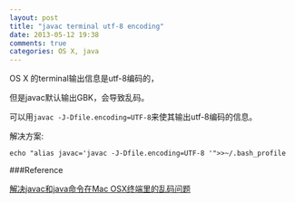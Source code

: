 ```yaml
---
layout: post
title: "javac terminal utf-8 encoding"
date: 2013-05-12 19:38
comments: true
categories: OS X, java
---
```


OS X 的terminal输出信息是utf-8编码的，

但是javac默认输出GBK，会导致乱码。

可以用`javac -J-Dfile.encoding=UTF-8`来使其输出utf-8编码的信息。

解决方案:
```
echo "alias javac='javac -J-Dfile.encoding=UTF-8 '">>~/.bash_profile
```

###Reference

[解决javac和java命令在Mac OSX终端里的乱码问题](https://www.surfchen.org/archives/710)